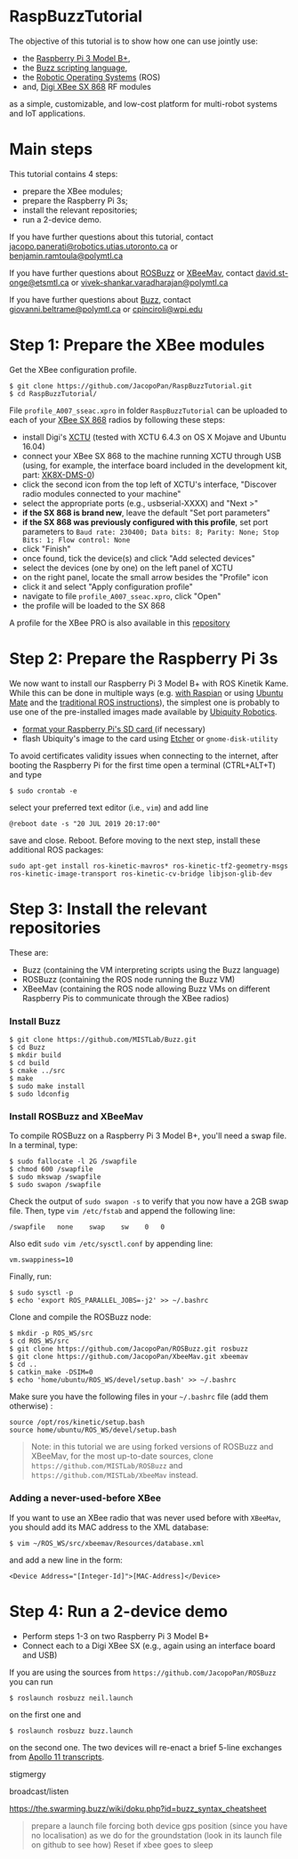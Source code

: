 # RaspBuzzTutorial

The objective of this tutorial is to show how one can use jointly use:

- the [Raspberry Pi 3 Model B+](https://www.raspberrypi.org/products/raspberry-pi-3-model-b-plus/),
- the [Buzz scripting language](https://the.swarming.buzz/wiki/),
- the [Robotic Operating Systems](https://www.ros.org/about-ros/) (ROS)
- and, [Digi XBee SX 868](https://www.digi.com/products/embedded-systems/digi-xbee/rf-modules/sub-1-ghz-modules/digi-xbee-sx-868) RF modules

as a simple, customizable, and low-cost platform for multi-robot systems and IoT applications.

# Main steps

This tutorial contains 4 steps:

- prepare the XBee modules;
- prepare the Raspberry Pi 3s;
- install the relevant repositories;
- run a 2-device demo.

If you have further questions about this tutorial, contact <jacopo.panerati@robotics.utias.utoronto.ca> or <benjamin.ramtoula@polymtl.ca>

If you have further questions about [ROSBuzz](https://github.com/MISTLab/ROSBuzz) or [XBeeMav](https://github.com/MISTLab/XbeeMav), contact 
<david.st-onge@etsmtl.ca> or <vivek-shankar.varadharajan@polymtl.ca>

If you have further questions about [Buzz](https://github.com/MISTLab/Buzz/), contact 
<giovanni.beltrame@polymtl.ca> or <cpinciroli@wpi.edu>



# Step 1: Prepare the XBee modules

Get the XBee configuration profile.

```
$ git clone https://github.com/JacopoPan/RaspBuzzTutorial.git
$ cd RaspBuzzTutorial/
```

File `profile_A007_sseac.xpro` in folder `RaspBuzzTutorial` can be uploaded to each of your [XBee SX 868](https://www.digi.com/products/embedded-systems/digi-xbee/rf-modules/sub-1-ghz-modules/digi-xbee-sx-868) radios by following these steps:

- install Digi's [XCTU](https://www.digi.com/products/embedded-systems/digi-xbee/digi-xbee-tools/xctu#productsupport-utilities) (tested with XCTU 6.4.3 on OS X Mojave and Ubuntu 16.04)
- connect your XBee SX 868 to the machine running XCTU through USB (using, for example, the interface board included in the development kit, part: [XK8X-DMS-0](https://www.digikey.com/product-detail/en/digi-international/XK8X-DMS-0/602-2117-ND/))
- click the second icon from the top left of XCTU's interface, "Discover radio modules connected to your machine"
- select the appropriate ports (e.g., usbserial-XXXX) and "Next >"
- **if the SX 868 is brand new**, leave the default "Set port parameters"
- **if the SX 868 was previously configured with this profile**, set port parameters to `Baud rate: 230400; Data bits: 8; Parity: None; Stop Bits: 1; Flow control: None`
- click "Finish"
- once found, tick the device(s) and click "Add selected devices"
- select the devices (one by one) on the left panel of XCTU
- on the right panel, locate the small arrow besides the "Profile" icon
- click it and select "Apply configuration profile"
- navigate to file `profile_A007_sseac.xpro`, click "Open"
- the profile will be loaded to the SX 868

A profile for the XBee PRO is also available in this [repository](http://git.mistlab.ca/bramtoula/spiri-resources.git)



# Step 2: Prepare the Raspberry Pi  3s

We now want to install our Raspberry Pi 3 Model B+ with ROS Kinetik Kame. While this can be done in multiple ways (e.g. [with Raspian](http://wiki.ros.org/ROSberryPi/Installing%20ROS%20Kinetic%20on%20the%20Raspberry%20Pi) or using [Ubuntu Mate](https://ubuntu-pi-flavour-maker.org/download/) and the [traditional ROS instructions](http://wiki.ros.org/kinetic/Installation/Ubuntu)), the simplest one is probably to use one of the pre-installed images made available by [Ubiquity Robotics](https://downloads.ubiquityrobotics.com/pi.html).

- [format your Raspberry Pi's SD card ](https://www.sdcard.org/downloads/formatter/) (if necessary)
- flash Ubiquity's image to the card using [Etcher](https://www.balena.io/etcher/) or `gnome-disk-utility`

To avoid certificates validity issues when connecting to the internet, after booting the Raspberry Pi for the first time open a terminal (CTRL+ALT+T) and type 

```
$ sudo crontab -e
```

select your preferred text editor (i.e., `vim`) and add line

```
@reboot date -s "20 JUL 2019 20:17:00"
```

save and close. Reboot. Before moving to the next step, install these additional ROS packages:

`sudo apt-get install ros-kinetic-mavros* ros-kinetic-tf2-geometry-msgs ros-kinetic-image-transport ros-kinetic-cv-bridge libjson-glib-dev`



# Step 3: Install the relevant repositories

These are:

- Buzz (containing the VM interpreting scripts using the Buzz language)
- ROSBuzz (containing the ROS node running the Buzz VM)
- XBeeMav (containing the ROS node allowing Buzz VMs on different Raspberry Pis to communicate through the XBee radios)

### Install Buzz

```
$ git clone https://github.com/MISTLab/Buzz.git
$ cd Buzz
$ mkdir build
$ cd build
$ cmake ../src
$ make
$ sudo make install
$ sudo ldconfig
```

### Install ROSBuzz and XBeeMav

To compile ROSBuzz on a Raspberry Pi 3 Model B+, you'll need a swap file. In a terminal, type: 

```
$ sudo fallocate -l 2G /swapfile
$ chmod 600 /swapfile
$ sudo mkswap /swapfile
$ sudo swapon /swapfile
```

Check the output of `sudo swapon -s` to verify that you now have a 2GB swap file. Then, type `vim /etc/fstab` and append the following line:

```
/swapfile   none    swap    sw    0   0
```

Also edit `sudo vim /etc/sysctl.conf` by appending line:

```
vm.swappiness=10
```

Finally, run:

```
$ sudo sysctl -p
$ echo 'export ROS_PARALLEL_JOBS=-j2' >> ~/.bashrc 
```

Clone and compile the ROSBuzz node:

```
$ mkdir -p ROS_WS/src
$ cd ROS_WS/src
$ git clone https://github.com/JacopoPan/ROSBuzz.git rosbuzz
$ git clone https://github.com/JacopoPan/XbeeMav.git xbeemav
$ cd ..
$ catkin_make -DSIM=0
$ echo 'home/ubuntu/ROS_WS/devel/setup.bash' >> ~/.bashrc 
```

Make sure you have the following files in your `~/.bashrc` file (add them otherwise) :

```
source /opt/ros/kinetic/setup.bash
source home/ubuntu/ROS_WS/devel/setup.bash
```

> Note: in this tutorial we are using forked versions of ROSBuzz and XBeeMav, for the most up-to-date sources, clone `https://github.com/MISTLab/ROSBuzz` and `https://github.com/MISTLab/XbeeMav` instead.

### Adding a never-used-before XBee 

If you want to use an XBee radio that was never used before with `XBeeMav`, you should add its MAC address to the XML database:

```
$ vim ~/ROS_WS/src/xbeemav/Resources/database.xml
```

and add a new line in the form:

```
<Device Address="[Integer-Id]">[MAC-Address]</Device>
```



# Step 4: Run a 2-device demo

- Perform steps 1-3 on two Raspberry Pi 3 Model B+
- Connect each to a Digi XBee SX (e.g., again using an interface board and USB)

If you are using the sources from `https://github.com/JacopoPan/ROSBuzz` you can run

```
$ roslaunch rosbuzz neil.launch
```

on the first one and 

```
$ roslaunch rosbuzz buzz.launch
```

on the second one. The two devices will re-enact a brief 5-line exchanges from [Apollo 11 transcripts](https://www.hq.nasa.gov/alsj/a11/a11transscript_cm.pdf).




stigmergy

broadcast/listen

https://the.swarming.buzz/wiki/doku.php?id=buzz_syntax_cheatsheet


> prepare a launch file forcing both device gps position (since you have no localisation) as we do for the groundstation (look in its launch file on github to see how)
> Reset if xbee goes to sleep

